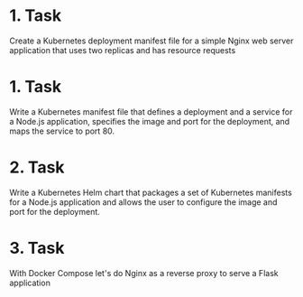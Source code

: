 # 1. Task 
Create a Kubernetes deployment manifest file for a simple Nginx web server application that uses two replicas and has resource requests

# 1. Task
Write a Kubernetes manifest file that defines a deployment and a service for a Node.js application, specifies the image and port for the deployment, and maps the service to port 80.

# 2. Task
Write a Kubernetes Helm chart that packages a set of Kubernetes manifests for a Node.js application and allows the user to configure the image and port for the deployment.

# 3. Task
With Docker Compose let's do Nginx as a reverse proxy to serve a Flask application